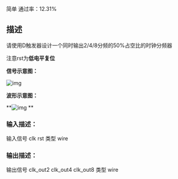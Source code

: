 简单 通过率：12.31%

## 描述



请使用D触发器设计一个同时输出2/4/8分频的50%占空比的时钟分频器

注意rst为**低电平复位**







**信号示意图：**

![img](https://uploadfiles.nowcoder.com/images/20220315/110_1647326671370/AEAB164A923A56A149AABF162CAD9448)











**波形示意图：**

**![img](https://uploadfiles.nowcoder.com/images/20220315/110_1647326695792/BF2B58C445C15482A1DB124E1FB0A2E3)
**













### 输入描述：

输入信号 clk rst 
类型 wire

### 输出描述：

输出信号 clk_out2 clk_out4 clk_out8
类型 wire
